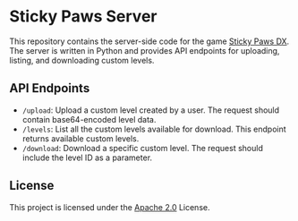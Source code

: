 # Sticky Paws Server

This repository contains the server-side code for the game [Sticky Paws DX](https://github.com/Jonnil/Sticky-Paws-DX). The server is written in Python and provides API endpoints for uploading, listing, and downloading custom levels.

## API Endpoints

- `/upload`: Upload a custom level created by a user. The request should contain base64-encoded level data.
- `/levels`: List all the custom levels available for download. This endpoint returns available custom levels.
- `/download`: Download a specific custom level. The request should include the level ID as a parameter.

## License

This project is licensed under the [Apache 2.0](./LICENSE) License.

